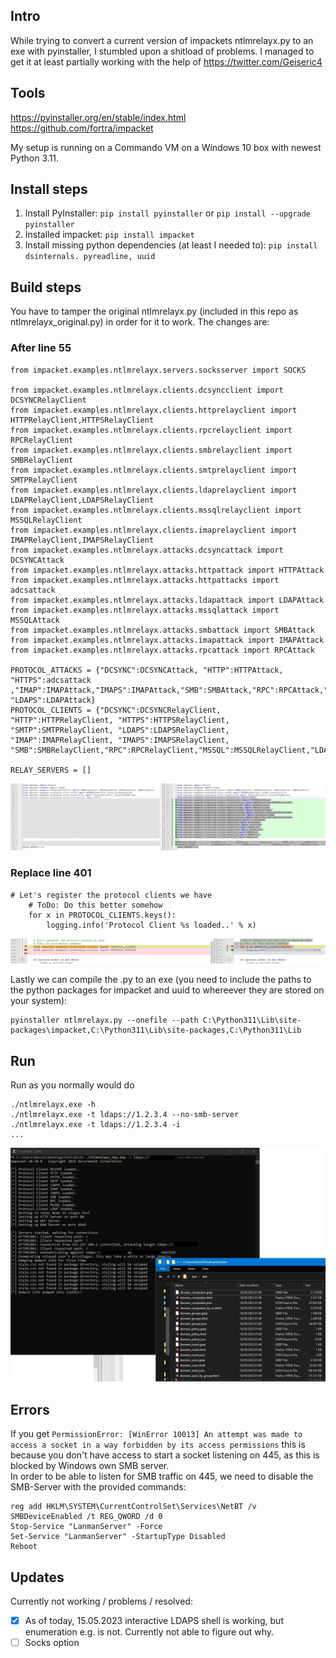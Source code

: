 ## Intro
While trying to convert a current version of impackets ntlmrelayx.py to an exe with pyinstaller, I stumbled upon a shitload of problems.
I managed to get it at least partially working with the help of https://twitter.com/Geiseric4

## Tools
https://pyinstaller.org/en/stable/index.html  
https://github.com/fortra/impacket

My setup is running on a Commando VM on a Windows 10 box with newest Python 3.11.  

## Install steps
1. Install PyInstaller:
  ``pip install pyinstaller`` or ``pip install --upgrade pyinstaller``
2. Installed impacket:
  ``pip install impacket``
3. Install missing python dependencies (at least I needed to):
  ``pip install dsinternals. pyreadline, uuid``
  
## Build steps
You have to tamper the original ntlmrelayx.py (included in this repo as ntlmrelayx_original.py) in order for it to work.
The changes are:

### After line 55
```
from impacket.examples.ntlmrelayx.servers.socksserver import SOCKS

from impacket.examples.ntlmrelayx.clients.dcsyncclient import DCSYNCRelayClient
from impacket.examples.ntlmrelayx.clients.httprelayclient import HTTPRelayClient,HTTPSRelayClient
from impacket.examples.ntlmrelayx.clients.rpcrelayclient import RPCRelayClient
from impacket.examples.ntlmrelayx.clients.smbrelayclient import SMBRelayClient
from impacket.examples.ntlmrelayx.clients.smtprelayclient import SMTPRelayClient
from impacket.examples.ntlmrelayx.clients.ldaprelayclient import LDAPRelayClient,LDAPSRelayClient
from impacket.examples.ntlmrelayx.clients.mssqlrelayclient import MSSQLRelayClient
from impacket.examples.ntlmrelayx.clients.imaprelayclient import IMAPRelayClient,IMAPSRelayClient
from impacket.examples.ntlmrelayx.attacks.dcsyncattack import DCSYNCAttack
from impacket.examples.ntlmrelayx.attacks.httpattack import HTTPAttack
from impacket.examples.ntlmrelayx.attacks.httpattacks import adcsattack
from impacket.examples.ntlmrelayx.attacks.ldapattack import LDAPAttack
from impacket.examples.ntlmrelayx.attacks.mssqlattack import MSSQLAttack
from impacket.examples.ntlmrelayx.attacks.smbattack import SMBAttack
from impacket.examples.ntlmrelayx.attacks.imapattack import IMAPAttack
from impacket.examples.ntlmrelayx.attacks.rpcattack import RPCAttack

PROTOCOL_ATTACKS = {"DCSYNC":DCSYNCAttack, "HTTP":HTTPAttack, "HTTPS":adcsattack ,"IMAP":IMAPAttack,"IMAPS":IMAPAttack,"SMB":SMBAttack,"RPC":RPCAttack,"MSSQL":MSSQLAttack,"LDAP":LDAPAttack, "LDAPS":LDAPAttack}
PROTOCOL_CLIENTS = {"DCSYNC":DCSYNCRelayClient, "HTTP":HTTPRelayClient, "HTTPS":HTTPSRelayClient, "SMTP":SMTPRelayClient, "LDAPS":LDAPSRelayClient, "IMAP":IMAPRelayClient, "IMAPS":IMAPSRelayClient, "SMB":SMBRelayClient,"RPC":RPCRelayClient,"MSSQL":MSSQLRelayClient,"LDAP":LDAPRelayClient}

RELAY_SERVERS = []
```
![](image.jpg)  

### Replace line 401
```
# Let's register the protocol clients we have
    # ToDo: Do this better somehow
    for x in PROTOCOL_CLIENTS.keys():
        logging.info('Protocol Client %s loaded..' % x)
```
![](image1.jpg)  

Lastly we can compile the .py to an exe (you need to include the paths to the python packages for impacket and uuid to whereever they are stored on your system):  
```
pyinstaller ntlmrelayx.py --onefile --path C:\Python311\Lib\site-packages\impacket,C:\Python311\Lib\site-packages,C:\Python311\Lib
```

## Run

Run as you normally would do  

```
./ntlmrelayx.exe -h
./ntlmrelayx.exe -t ldaps://1.2.3.4 --no-smb-server
./ntlmrelayx.exe -t ldaps://1.2.3.4 -i
...
```

![](image2.jpg) 

## Errors  

If you get ``PermissionError: [WinError 10013] An attempt was made to access a socket in a way forbidden by its access permissions`` this is because you don't have access to start a socket listening on 445, as this is blocked by Windows own SMB server.  
In order to be able to listen for SMB traffic on 445, we need to disable the SMB-Server with the provided commands:  
```
reg add HKLM\SYSTEM\CurrentControlSet\Services\NetBT /v SMBDeviceEnabled /t REG_QWORD /d 0  
Stop-Service "LanmanServer" -Force
Set-Service "LanmanServer" -StartupType Disabled
Reboot  
```  

## Updates  

Currently not working / problems / resolved:  
- [x] As of today, 15.05.2023 interactive LDAPS shell is working, but enumeration e.g. is not. Currently not able to figure out why.  
- [ ] Socks option  
